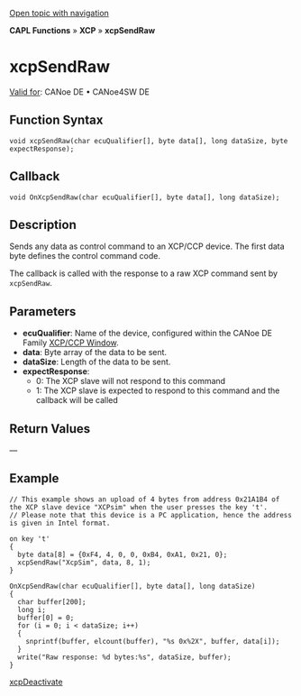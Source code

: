 [Open topic with navigation](../../../../../CANoeDEFamily.htm#Topics/CAPLFunctions/XCP/Functions/CAPLfunctionXCPSendRaw.md)

**CAPL Functions** » **XCP** » **xcpSendRaw**

# xcpSendRaw

[Valid for](../../../Shared/FeatureAvailability.md): CANoe DE • CANoe4SW DE

## Function Syntax

```plaintext
void xcpSendRaw(char ecuQualifier[], byte data[], long dataSize, byte expectResponse);
```

## Callback

```plaintext
void OnXcpSendRaw(char ecuQualifier[], byte data[], long dataSize);
```

## Description

Sends any data as control command to an XCP/CCP device. The first data byte defines the control command code.

The callback is called with the response to a raw XCP command sent by `xcpSendRaw`.

## Parameters

- **ecuQualifier**: Name of the device, configured within the CANoe DE Family [XCP/CCP Window](../../../CANoeCANalyzer/AMDXCP/XCPConfiguration.md).
- **data**: Byte array of the data to be sent.
- **dataSize**: Length of the data to be sent.
- **expectResponse**:
  - 0: The XCP slave will not respond to this command
  - 1: The XCP slave is expected to respond to this command and the callback will be called

## Return Values

—

## Example

```plaintext
// This example shows an upload of 4 bytes from address 0x21A1B4 of the XCP slave device "XCPsim" when the user presses the key 't'.
// Please note that this device is a PC application, hence the address is given in Intel format.

on key 't'
{
  byte data[8] = {0xF4, 4, 0, 0, 0xB4, 0xA1, 0x21, 0};
  xcpSendRaw("XcpSim", data, 8, 1);
}

OnXcpSendRaw(char ecuQualifier[], byte data[], long dataSize)
{
  char buffer[200];
  long i;
  buffer[0] = 0;
  for (i = 0; i < dataSize; i++)
  {
    snprintf(buffer, elcount(buffer), "%s 0x%2X", buffer, data[i]);
  }
  write("Raw response: %d bytes:%s", dataSize, buffer);
}
```

[xcpDeactivate](CAPLfunctionXCPDeactivate.md)
